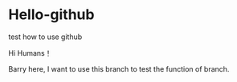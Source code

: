 # Hello-github
test how to use github 

Hi Humans！

Barry here, I want to use this branch to test the function of branch.
